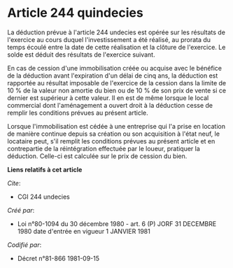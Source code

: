 # Article 244 quindecies

La déduction prévue à l'article 244 undecies est opérée sur les résultats de l'exercice au cours duquel l'investissement a
été réalisé, au prorata du temps écoulé entre la date de cette réalisation et la clôture de l'exercice. Le solde est déduit
des résultats de l'exercice suivant.

En cas de cession d'une immobilisation créée ou acquise avec le bénéfice de la déduction avant l'expiration d'un délai de
cinq ans, la déduction est rapportée au résultat imposable de l'exercice de la cession dans la limite de 10 % de la valeur
non amortie du bien ou de 10 % de son prix de vente si ce dernier est supérieur à cette valeur. Il en est de même lorsque le
local commercial dont l'aménagement a ouvert droit à la déduction cesse de remplir les conditions prévues au présent article.

Lorsque l'immobilisation est cédée à une entreprise qui l'a prise en location de manière continue depuis sa création ou son
acquisition à l'état neuf, le locataire peut, s'il remplit les conditions prévues au présent article et en contrepartie de la
réintégration effectuée par le loueur, pratiquer la déduction. Celle-ci est calculée sur le prix de cession du bien.

**Liens relatifs à cet article**

_Cite_:

  - CGI 244 undecies

_Créé par_:

  - Loi n°80-1094 du 30 décembre 1980 - art. 6 (P) JORF 31 DECEMBRE 1980 date d'entrée en vigueur 1 JANVIER 1981

_Codifié par_:

  - Décret n°81-866 1981-09-15
